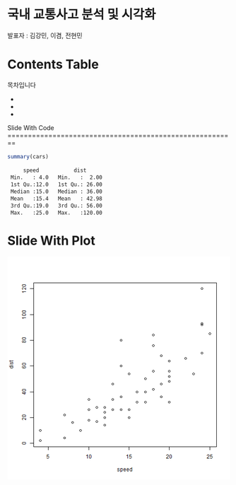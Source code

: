 <style>
.reveal h1, .reveal h2, .reveal h3 {
  word-wrap: normal;
  -moz-hyphens: none;
}
</style>

국내 교통사고 분석 및 시각화
========================================================

발표자 : 김강민, 이겸, 전현민



Contents Table
========================================================
<div>
목차입니다

-
- 
- 

</div>
Slide With Code
========================================================


```r
summary(cars)
```

```
     speed           dist       
 Min.   : 4.0   Min.   :  2.00  
 1st Qu.:12.0   1st Qu.: 26.00  
 Median :15.0   Median : 36.00  
 Mean   :15.4   Mean   : 42.98  
 3rd Qu.:19.0   3rd Qu.: 56.00  
 Max.   :25.0   Max.   :120.00  
```

Slide With Plot
========================================================

![plot of chunk unnamed-chunk-2](Rpres-figure/unnamed-chunk-2-1.png)
